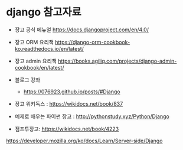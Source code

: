 # django 참고자료

- 장고 공식 메뉴얼
https://docs.djangoproject.com/en/4.0/


- 장고 ORM 요리책
https://django-orm-cookbook-ko.readthedocs.io/en/latest/


- 장고 admin 요리책
https://books.agiliq.com/projects/django-admin-cookbook/en/latest/


- 블로그 강좌 
  - https://076923.github.io/posts/#Django  
  
  
- 장고 위키독스 : https://wikidocs.net/book/837 
- 예제로 배우는 파이썬 장고 : http://pythonstudy.xyz/Python/Django
- 점프투장고: https://wikidocs.net/book/4223
 

https://developer.mozilla.org/ko/docs/Learn/Server-side/Django
